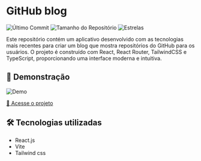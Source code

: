 # GitHub blog

![Último Commit](https://img.shields.io/github/last-commit/Ismaellucas-BR/Blog-Github)
![Tamanho do Repositório](https://img.shields.io/github/repo-size/Ismaellucas-BR/Blog-Github)
![Estrelas](https://img.shields.io/github/stars/Ismaellucas-BR/Blog-Github)


Este repositório contém um aplicativo desenvolvido com as tecnologias mais recentes para criar um blog que mostra repositórios do GitHub para os usuários. O projeto é construído com React, React Router, TailwindCSS e TypeScript, proporcionando uma interface moderna e intuitiva.

## 🚀 Demonstração

![Demo](https://developerismaellucas.com/assets/githubblog.png)

[🔗 Acesse o projeto](https://githubblog.developerismaellucas.com/)

## 🛠️ Tecnologias utilizadas
- React.js
- Vite
- Tailwind css
